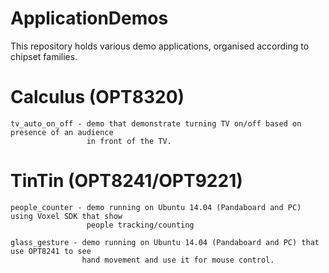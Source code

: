 # ApplicationDemos

This repository holds various demo applications, organised according to chipset families.

<h1>Calculus (OPT8320)</h1> 
   
    tv_auto_on_off - demo that demonstrate turning TV on/off based on presence of an audience
                     in front of the TV.

<h1>TinTin (OPT8241/OPT9221)</h1>
 
    people_counter - demo running on Ubuntu 14.04 (Pandaboard and PC) using Voxel SDK that show
                     people tracking/counting

    glass_gesture - demo running on Ubuntu 14.04 (Pandaboard and PC) that use OPT8241 to see
                    hand movement and use it for mouse control.

